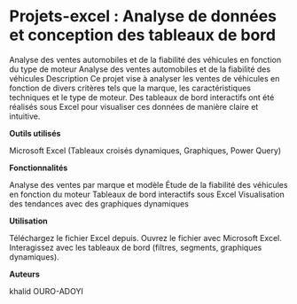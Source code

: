 # Projets-excel :  Analyse de données et conception des tableaux de bord
Analyse des ventes automobiles et de la fiabilité des véhicules en fonction du type de moteur
Analyse des ventes automobiles et de la fiabilité des véhicules
Description
Ce projet vise à analyser les ventes de véhicules en fonction de divers critères tels que la marque, les caractéristiques techniques et le type de moteur.
Des tableaux de bord interactifs ont été réalisés sous Excel pour visualiser ces données de manière claire et intuitive.

**Outils utilisés**

Microsoft Excel (Tableaux croisés dynamiques, Graphiques, Power Query)

**Fonctionnalités**

Analyse des ventes par marque et modèle
Étude de la fiabilité des véhicules en fonction du moteur
Tableaux de bord interactifs sous Excel
Visualisation des tendances avec des graphiques dynamiques

**Utilisation**

Téléchargez le fichier Excel depuis.
Ouvrez le fichier avec Microsoft Excel.
Interagissez avec les tableaux de bord (filtres, segments, graphiques dynamiques).

**Auteurs**

khalid OURO-ADOYI 
